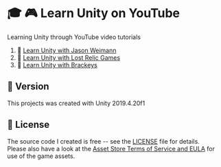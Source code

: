 # :mortar_board: :video_game: Learn Unity on YouTube

Learning Unity through YouTube video tutorials

1. :notebook_with_decorative_cover: [Learn Unity with Jason Weimann](docs/Jason-Weimann.md)
2. :notebook_with_decorative_cover: [Learn Unity with Lost Relic Games](docs/Lost-Relic-Games.md)
3. :notebook_with_decorative_cover: [Learn Unity with Brackeys](docs/Lost-Relic-Games.md)

## :memo: Version

This projects was created with Unity 2019.4.20f1

## :page_with_curl: License

The source code I created is free -- see the [LICENSE](UNLICENSE) file for details.  
Please also have a look at the [Asset Store Terms of Service and EULA](https://unity3d.com/legal/as_terms) for use of the game assets.
